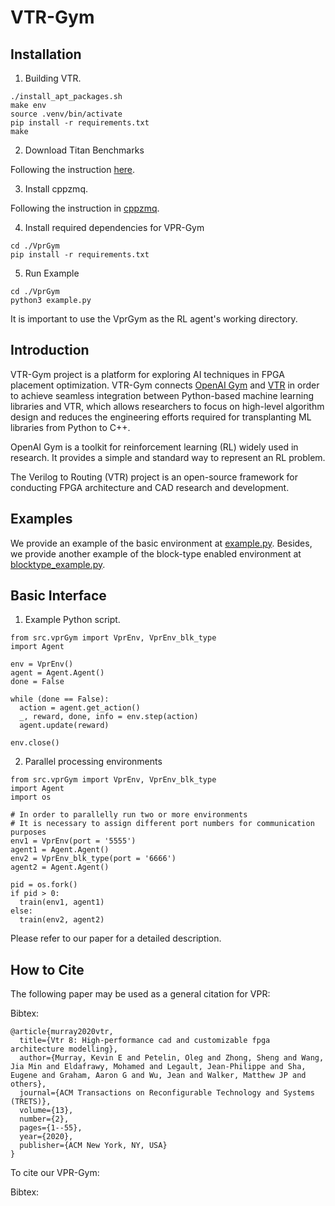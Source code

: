 # VTR-Gym

## Installation

1. Building VTR.
```
./install_apt_packages.sh
make env
source .venv/bin/activate
pip install -r requirements.txt
make
```
2. Download Titan Benchmarks

Following the instruction [here](https://docs.verilogtorouting.org/en/latest/tutorials/titan_benchmarks/#titan-benchmarks-tutorial).

3. Install cppzmq.

Following the instruction in [cppzmq](https://github.com/zeromq/cppzmq).

4. Install required dependencies for VPR-Gym
```
cd ./VprGym
pip install -r requirements.txt
```
5. Run Example
```
cd ./VprGym
python3 example.py
```

It is important to use the VprGym as the RL agent's working directory.
## Introduction
VTR-Gym project is a platform for exploring AI techniques in FPGA placement optimization. VTR-Gym connects [OpenAI Gym](https://www.gymlibrary.dev/) and [VTR](https://verilogtorouting.org/) in order to achieve seamless integration between  Python-based machine learning libraries and VTR, which allows researchers to focus on high-level algorithm design and reduces the engineering efforts required for transplanting ML libraries from Python to C++.

OpenAI Gym is a toolkit for reinforcement learning (RL) widely used in research. It provides a simple and standard way to represent an RL problem.

The Verilog to Routing (VTR) project is an open-source framework for conducting FPGA architecture and CAD research and development.

## Examples
We provide an example of the basic environment at [example.py](./VprGym/example.py). Besides, we provide another example of the block-type enabled environment at [blocktype_example.py](./VprGym/blocktype_example.py).
## Basic Interface
1. Example Python script.
```
from src.vprGym import VprEnv, VprEnv_blk_type
import Agent

env = VprEnv()
agent = Agent.Agent()
done = False

while (done == False):
  action = agent.get_action()
  _, reward, done, info = env.step(action)
  agent.update(reward)

env.close()
```
2. Parallel processing environments
```
from src.vprGym import VprEnv, VprEnv_blk_type
import Agent
import os

# In order to parallelly run two or more environments
# It is necessary to assign different port numbers for communication purposes
env1 = VprEnv(port = '5555')
agent1 = Agent.Agent()
env2 = VprEnv_blk_type(port = '6666')
agent2 = Agent.Agent()

pid = os.fork()
if pid > 0:
  train(env1, agent1)
else:
  train(env2, agent2)

```
Please refer to our paper for a detailed description.
## How to Cite
The following paper may be used as a general citation for VPR:

Bibtex:
```
@article{murray2020vtr,
  title={Vtr 8: High-performance cad and customizable fpga architecture modelling},
  author={Murray, Kevin E and Petelin, Oleg and Zhong, Sheng and Wang, Jia Min and Eldafrawy, Mohamed and Legault, Jean-Philippe and Sha, Eugene and Graham, Aaron G and Wu, Jean and Walker, Matthew JP and others},
  journal={ACM Transactions on Reconfigurable Technology and Systems (TRETS)},
  volume={13},
  number={2},
  pages={1--55},
  year={2020},
  publisher={ACM New York, NY, USA}
}
```

To cite our VPR-Gym:

Bibtex:
```
```
